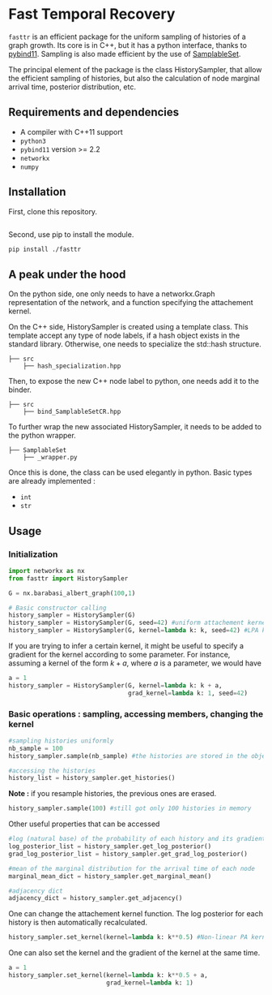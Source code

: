 # Fast Temporal Recovery

`fasttr` is an efficient package for the uniform sampling of histories of a
graph growth. Its core is in C++, but it has a python interface, thanks to
[pybind11](https://github.com/pybind/pybind11).
Sampling is also made efficient by the use of [SamplableSet](https://github.com/gstonge/SamplableSet).

The principal element of the package is the class HistorySampler, that allow
the efficient sampling of histories, but also the calculation of node marginal
arrival time, posterior distribution, etc.

## Requirements and dependencies

* A compiler with C++11 support
* `python3`
* `pybind11` version >= 2.2
* `networkx`
* `numpy`

## Installation

First, clone this repository.
```bash
```
Second, use pip to install the module.
```bash
pip install ./fasttr
```

## A peak under the hood

On the python side, one only needs to have a networkx.Graph representation of
the network, and a function specifying the attachement kernel.

On the C++ side, HistorySampler is created using a template class. This template accept any type of
node labels, if a hash object exists in the standard library. Otherwise, one needs to specialize
the std::hash structure.

```
├── src
    ├── hash_specialization.hpp
```
Then, to expose the new C++ node label to python, one needs add it to the binder.

```
├── src
    ├── bind_SamplableSetCR.hpp
```

To further wrap the new associated HistorySampler, it needs to be added to the python wrapper.

```
├── SamplableSet
    ├── _wrapper.py
```

Once this is done, the class can be used elegantly in python. Basic types are already implemented :

* `int`
* `str`

## Usage

### Initialization


```python
import networkx as nx
from fasttr import HistorySampler

G = nx.barabasi_albert_graph(100,1)

# Basic constructor calling
history_sampler = HistorySampler(G)
history_sampler = HistorySampler(G, seed=42) #uniform attachement kernel
history_sampler = HistorySampler(G, kernel=lambda k: k, seed=42) #LPA kernel
```

If you are trying to infer a certain kernel, it might be useful to specify a
gradient for the kernel according to some parameter. For instance, assuming a
kernel of the form $k + a$, where $a$ is a parameter, we would have

```python
a = 1
history_sampler = HistorySampler(G, kernel=lambda k: k + a,
                                 grad_kernel=lambda k: 1, seed=42)
```

### Basic operations : sampling, accessing members, changing the kernel

```python
#sampling histories uniformly
nb_sample = 100
history_sampler.sample(nb_sample) #the histories are stored in the object

#accessing the histories
history_list = history_sampler.get_histories()
```

**Note :** if you resample histories, the previous ones are erased.

```python
history_sampler.sample(100) #still got only 100 histories in memory
```

Other useful properties that can be accessed
```python
#log (natural base) of the probability of each history and its gradient
log_posterior_list = history_sampler.get_log_posterior()
grad_log_posterior_list = history_sampler.get_grad_log_posterior()

#mean of the marginal distribution for the arrival time of each node
marginal_mean_dict = history_sampler.get_marginal_mean()

#adjacency dict
adjacency_dict = history_sampler.get_adjacency()
```

One can change the attachement kernel function. The log posterior for each
history is then automatically recalculated.
```python
history_sampler.set_kernel(kernel=lambda k: k**0.5) #Non-linear PA kernel
```

One can also set the kernel and the gradient of the kernel at the same time.
```python
a = 1
history_sampler.set_kernel(kernel=lambda k: k**0.5 + a,
                           grad_kernel=lambda k: 1)
```
